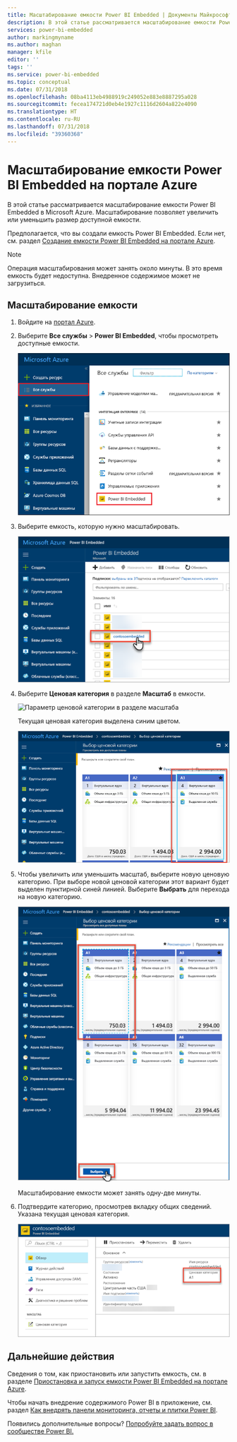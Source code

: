 ```yaml
---
title: Масштабирование емкости Power BI Embedded | Документы Майкрософт
description: В этой статье рассматривается масштабирование емкости Power BI Embedded в Microsoft Azure.
services: power-bi-embedded
author: markingmyname
ms.author: maghan
manager: kfile
editor: ''
tags: ''
ms.service: power-bi-embedded
ms.topic: conceptual
ms.date: 07/31/2018
ms.openlocfilehash: 08ba4113eb4988919c249052e883e8887295a028
ms.sourcegitcommit: fecea174721d0eb4e1927c1116d2604a822e4090
ms.translationtype: HT
ms.contentlocale: ru-RU
ms.lasthandoff: 07/31/2018
ms.locfileid: "39360368"
---
```

# <a name="scale-your-power-bi-embedded-capacity-in-the-azure-portal"></a>Масштабирование емкости Power BI Embedded на портале Azure

В этой статье рассматривается масштабирование емкости Power BI Embedded в Microsoft Azure. Масштабирование позволяет увеличить или уменьшить размер доступной емкости.

Предполагается, что вы создали емкость Power BI Embedded. Если нет, см. раздел [Создание емкости Power BI Embedded на портале Azure](azure-pbie-create-capacity.md).

> [!NOTE]
> Операция масштабирования может занять около минуты. В это время емкость будет недоступна. Внедренное содержимое может не загрузиться.

## <a name="scale-a-capacity"></a>Масштабирование емкости

1. Войдите на [портал Azure](https://portal.azure.com/).

2. Выберите **Все службы** > **Power BI Embedded**, чтобы просмотреть доступные емкости.

    ![Все службы на портале Azure](media/azure-pbie-scale-capacity/azure-portal-more-services.png)

3. Выберите емкость, которую нужно масштабировать.

    ![Список емкостей Power BI Embedded на портале Azure](media/azure-pbie-scale-capacity/azure-portal-capacity-list.png)

4. Выберите **Ценовая категория** в разделе **Масштаб** в емкости.

    ![Параметр ценовой категории в разделе масштаба](media/azure-pbie-scale-capacity/azure-portal-scale-pricing-tier.png)

    Текущая ценовая категория выделена синим цветом.

    ![Текущая ценовая категория выделена синим цветом](media/azure-pbie-scale-capacity/azure-portal-current-tier.png)

5. Чтобы увеличить или уменьшить масштаб, выберите новую ценовую категорию. При выборе новой ценовой категории этот вариант будет выделен пунктирной синей линией. Выберите **Выбрать** для перехода на новую категорию.

    ![Выбор новой категории](media/azure-pbie-scale-capacity/azure-portal-select-new-tier.png)

    Масштабирование емкости может занять одну-две минуты.

6. Подтвердите категорию, просмотрев вкладку общих сведений. Указана текущая ценовая категория.

    ![Подтверждение текущей категории](media/azure-pbie-scale-capacity/azure-portal-confirm-tier.png)

## <a name="next-steps"></a>Дальнейшие действия

Сведения о том, как приостановить или запустить емкость, см. в разделе [Приостановка и запуск емкости Power BI Embedded на портале Azure](azure-pbie-pause-start.md).

Чтобы начать внедрение содержимого Power BI в приложение, см. раздел [Как внедрять панели мониторинга, отчеты и плитки Power BI](https://powerbi.microsoft.com/documentation/powerbi-developer-embedding-content/).

Появились дополнительные вопросы? [Попробуйте задать вопрос в сообществе Power BI.](http://community.powerbi.com/)
